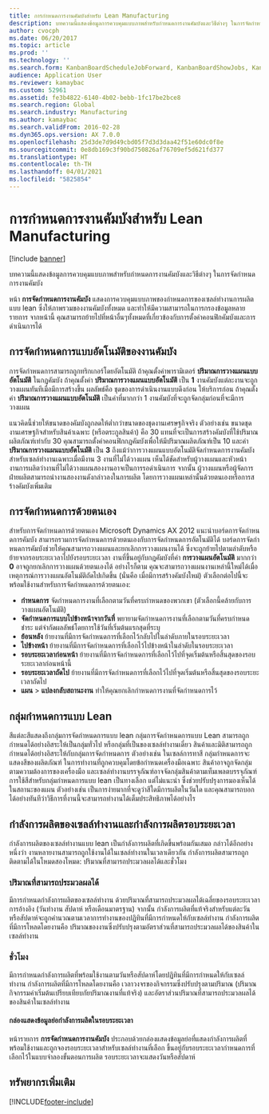 ```yaml
---
title: การกำหนดการงานคัมบังสำหรับ Lean Manufacturing
description: บทความนี้แสดงข้อมูลการควบคุมแบบภาพสำหรับกำหนดการงานคัมบังและวิธีต่างๆ ในการจัดกำหนดการงานคัมบัง
author: cvocph
ms.date: 06/20/2017
ms.topic: article
ms.prod: ''
ms.technology: ''
ms.search.form: KanbanBoardScheduleJobForward, KanbanBoardShowJobs, KanbanJobSchedulingListPage
audience: Application User
ms.reviewer: kamaybac
ms.custom: 52961
ms.assetid: fe3b4822-6140-4b02-bebb-1fc17be2bce8
ms.search.region: Global
ms.search.industry: Manufacturing
ms.author: kamaybac
ms.search.validFrom: 2016-02-28
ms.dyn365.ops.version: AX 7.0.0
ms.openlocfilehash: 25d3de7d9d49cbd05f7d3d3daa42f51e60dc0f8e
ms.sourcegitcommit: 0e8db169c3f90bd750826af76709ef5d621fd377
ms.translationtype: HT
ms.contentlocale: th-TH
ms.lasthandoff: 04/01/2021
ms.locfileid: "5825854"
---
```

# <a name="kanban-job-scheduling-for-lean-manufacturing"></a>การกำหนดการงานคัมบังสำหรับ Lean Manufacturing

[!include [banner](../includes/banner.md)]

บทความนี้แสดงข้อมูลการควบคุมแบบภาพสำหรับกำหนดการงานคัมบังและวิธีต่างๆ ในการจัดกำหนดการงานคัมบัง  

หน้า **การจัดกำหนดการงานคัมบัง** แสดงการควบคุมแบบภาพของกำหนดการของเซลล์ทำงานการผลิตแบบ lean ซึ่งให้ภาพรวมของงานคัมบังทั้งหมด และทำให้มีความสามารถในการกรองข้อมูลหลายรายการ จากหน้านี้ คุณสามารถย้ายไปที่หน้าอื่นๆทั้งหมดที่เกี่ยวข้องกับการตั้งค่าคอนฟิกคัมบังและการดำเนินการได้

## <a name="automatic-scheduling-of-kanban-jobs"></a>การจัดกำหนดการแบบอัตโนมัติของงานคัมบัง
การจัดกำหนดการสามารถถูกทริกเกอร์โดยอัตโนมัติ ถ้าคุณตั้งค่าพารามิเตอร์ **ปริมาณการวางแผนแบบอัตโนมัติ** ในกฎคัมบัง ถ้าคุณตั้งค่า **ปริมาณการวางแผนแบบอัตโนมัติ** เป็น **1** งานคัมบังแต่ละงานจะถูกวางแผนทันทีเมื่อมีการสร้างขึ้น ผลลัพธ์คือ ชุดของการดำเนินงานแบบดึงก่อน ให้บริการก่อน ถ้าคุณตั้งค่า **ปริมาณการวางแผนแบบอัตโนมัติ** เป็นค่าที่มากกว่า 1 งานคัมบังที่จะถูกจัดกลุ่มก่อนที่จะมีการวางแผน 

แนวคิดนี้ช่วยให้ขนาดของคัมบังถูกลดให้ต่ำกว่าขนาดของชุดงานเศรษฐกิจจริง ตัวอย่างเช่น ขนาดชุดงานเศรษฐกิจสำหรับสินค้าเฉพาะ (หรือตระกูลสินค้า) คือ 30 แทนที่จะเป็นการสร้างคัมบังที่ใช้ปริมาณผลิตภัณฑ์เท่ากับ 30 คุณสามารถตั้งค่าคอนฟิกกฎคัมบังเพื่อให้มีปริมาณผลิตภัณฑ์เป็น 10 และค่า **ปริมาณการวางแผนแบบอัตโนมัติ** เป็น **3** ถึงแม้ว่าการวางแผนแบบอัตโนมัติจัดกำหนดการงานคัมบังสำหรับเซลล์ทำงานเฉพาะเมื่อมีงาน 3 งานที่ไม่ได้วางแผน เห็นได้ชัดสำหรับผู้วางแผนและหัวหน้างานการผลิตว่างานที่ไม่ได้วางแผนสองงานอาจเป็นการรอดำเนินการ จากนั้น ผู้วางแผนหรือผู้จัดการฝ่ายผลิตสามารถนำงานสองงานดังกล่าวลงในการผลิต โดยการวางแผนเหล่านั้นด้วยตนเองหรือการสร้างคัมบังเพิ่มเติม

## <a name="manual-scheduling"></a>การจัดกำหนดการด้วยตนเอง
สำหรับการจัดกำหนดการด้วยตนเอง Microsoft Dynamics AX 2012 แนะนำบอร์ดการจัดกำหนดการคัมบัง สามารถรวมการจัดกำหนดการด้วยตนเองกับการจัดกำหนดการอัตโนมัติได้ บอร์ดการจัดกำหนดการคัมบังช่วยให้คุณสามารถวางแผนและยกเลิกการวางแผนงานได้ ซึ่งจะถูกย้ายไปตามลำดับหรือย้ายจากรอบระยะเวลาไปยังรอบระยะเวลา งานที่ขึ้นอยู่กับกฎคัมบังที่ค่า **การวางแผนอัตโนมัติ** มากกว่า **0** อาจถูกยกเลิกการวางแผนด้วยตนเองได้ อย่างไรก็ตาม คุณจะสามารถวางแผนงานเหล่านี้ใหม่ได้เมื่อเหตุการณ์การวางแผนอัตโนมัติถัดไปเกิดขึ้น (นั่นคือ เมื่อมีการสร้างคัมบังใหม่) ตัวเลือกต่อไปนี้จะพร้อมใช้งานสำหรับการจัดกำหนดการด้วยตนเอง:

-   **กำหนดการ** จัดกำหนดการงานที่เลือกตามวันที่ครบกำหนดของพวกเขา (ตัวเลือกนี้คล้ายกับการวางแผนอัตโนมัติ)
-   **จัดกำหนดการแบบไปข้างหน้าจากวันที่** พยายามจัดกำหนดการงานที่เลือกตามวันที่ครบกำหนดชำระ แต่จำกัดผลลัพธ์โดยการใช้วันที่เริ่มต้นแรกสุดที่ระบุ
-   **ย้อนหลัง** ย้ายงานที่มีการจัดกำหนดการที่เลือกไว้กลับไปในลำดับภายในรอบระยะเวลา
-   **ไปข้างหน้า** ย้ายงานที่มีการจัดกำหนดการที่เลือกไว้ไปข้างหน้าในลำดับในรอบระยะเวลา
-   **รอบระยะเวลาก่อนหน้า** ย้ายงานที่มีการจัดกำหนดการที่เลือกไว้ไปที่จุดเริ่มต้นหรือสิ้นสุดของรอบระยะเวลาก่อนหน้านี้
-   **รอบระยะเวลาถัดไป** ย้ายงานที่มีการจัดกำหนดการที่เลือกไว้ไปที่จุดเริ่มต้นหรือสิ้นสุดของรอบระยะเวลาถัดไป
-   **แผน** &gt; **แปลงกลับสถานะงาน** ทำให้คุณยกเลิกกำหนดการงานที่จัดกำหนดการไว้

## <a name="lean-scheduling-groups"></a>กลุ่มกำหนดการแบบ Lean
สีแต่ละสีแสดงถึงกลุ่มการจัดกำหนดการแบบ lean กลุ่มการจัดกำหนดการแบบ Lean สามารถถูกกำหนดได้อย่างอิสระให้เป็นกลุ่มทั่วไป หรือกลุ่มที่เป็นของเซลล์ทำงานเดี่ยว สินค้าและมิติสามารถถูกกำหนดได้อย่างอิสระให้กับกลุ่มการจัดกำหนดการ ตัวอย่างเช่น ในเซลล์การทาสี กลุ่มกำหนดการจะแสดงสีของผลิตภัณฑ์ ในการทำงานที่ถูกควบคุมโดยข้อกำหนดเครื่องมือเฉพาะ สินค้าอาจถูกจัดกลุ่มตามความต้องการของเครื่องมือ และเซลล์ทำงานบรรจุภัณฑ์อาจจัดกลุ่มสินค้าตามเท็มเพลตบรรจุภัณฑ์ การใช้สีสำหรับกลุ่มกำหนดการแบบ lean เป็นทางเลือก แต่ไม่แนะนำ ซึ่งช่วยปรับปรุงการมองเห็นได้ในสถานะของแผน ตัวอย่างเช่น เป็นการง่ายมากที่จะดูว่าสีใดมีการผลิตในวันใด และคุณสามารถบอกได้อย่างทันทีว่าวิธีการที่งานนี้จะสามารถทำงานได้เต็มประสิทธิภาพได้อย่างไร

## <a name="work-cell-capacity-and-period-capacity"></a>กำลังการผลิตของเซลล์ทำงานและกำลังการผลิตรอบระยะเวลา
กำลังการผลิตของเซลล์ทำงานแบบ lean เป็นกำลังการผลิตที่เกิดขึ้นพร้อมกันเสมอ กล่าวได้อีกอย่างหนึ่งว่า งานหลายงานสามารถถูกใช้งานได้ในเซลล์ทำงานในเวลาเดียวกัน กำลังการผลิตสามารถถูกติดตามได้ในโหมดสองโหมด: ปริมาณที่สามารถประมวลผลได้และชั่วโมง

### <a name="throughput"></a>ปริมาณที่สามารถประมวลผลได้

มีการกำหนดกำลังการผลิตของเซลล์ทำงาน ด้วยปริมาณที่สามารถประมวลผลได้เฉลี่ยของรอบระยะเวลาการอ้างอิง (วันทำงาน สัปดาห์ หรือเดือนมาตรฐาน) จากนั้น กำลังการผลิตที่แท้จริงสำหรับแต่ละวันหรือสัปดาห์จะถูกคำนวณตามเวลาการทำงานของปฏิทินที่มีการกำหนดให้กับเซลล์ทำงาน กำลังการผลิตที่มีการโหลดโดยงานคือ ปริมาณของงานซึ่งปรับปรุงตามอัตราส่วนที่สามารถประมวลผลได้ของสินค้าในเซลล์ทำงาน

### <a name="hours"></a>ชั่วโมง

มีการกำหนดกำลังการผลิตที่พร้อมใช้งานตามวันหรือสัปดาห์โดยปฏิทินที่มีการกำหนดให้กับเซลล์ทำงาน กำลังการผลิตที่มีการโหลดโดยงานคือ เวลาวงจรของกิจกรรมซึ่งปรับปรุงตามปริมาณ (ปริมาณกิจกรรมค่าเริ่มต้นเปรียบเทียบกัยปริมาณงานที่แท้จริง) และอัตราส่วนปริมาณที่สามารถประมวลผลได้ของสินค้าในเซลล์ทำงาน

#### <a name="period-capacity-factbox"></a>กล่องแสดงข้อมูลย่อกำลังการผลิตในรอบระยะเวลา

หน้ารายการ **การจัดกำหนดการงานคัมบัง** ประกอบด้วยกล่องแสดงข้อมูลย่อที่แสดงกำลังการผลิตที่พร้อมใช้งานและถูกจองรอบระยะเวลาสำหรับเซลล์ทำงานที่เลือก ขึ้นอยู่กับรอบระยะเวลากำหนดการที่เลือกไว้ในแบบจำลองขั้นตอนการผลิต รอบระยะเวลาจะแสดงวันหรือสัปดาห์

<a name="additional-resources"></a>ทรัพยากรเพิ่มเติม
--------





[!INCLUDE[footer-include](../../includes/footer-banner.md)]